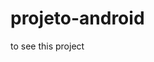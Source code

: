 # projeto-android
 
to see this project <a href="https//www.eomathias.github.io/projeto-android" Click here>